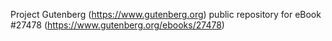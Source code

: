 Project Gutenberg (https://www.gutenberg.org) public repository for eBook #27478 (https://www.gutenberg.org/ebooks/27478)
